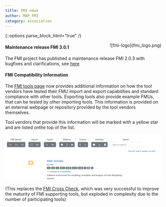 ```yaml
---
title: FMI news
author: MAP FMI
category: association
---
```



{::options parse_block_html="true" /}

<div style="float: right">
![fmi-logo](fmi_logo.png)
</div>

#### Maintenance release FMI 3.0.1

The FMI project has published a maintenance release FMI 2.0.3 with bugfixes and clarifications, see [here](https://github.com/modelica/fmi-standard/releases/)

#### FMI Compatibility Information

The [FMI tools page](https://fmi-standard.org/tools/) now provides additional information on how the tool vendors have tested their FMU import and export capabilities and standard compliance with other tools. Exporting tools also provide example FMUs, that can be tested by other importing tools. This information is provided on an external webpage or repository provided by the tool vendors themselves.

Tool vendors that provide this information will be marked with a yellow star and are listed onthe top of the list.

![](FMI_tools_page.png)

(This replaces the [FMI Cross Check](https://fmi-standard.org/tools/), which was very successful to improve the maturity of FMI supporting tools, but exploded in complexity due to the number of participating tools)